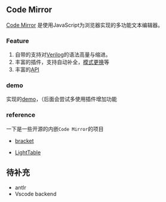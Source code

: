## Code Mirror

[Code Mirror](https://codemirror.net) 是使用JavaScript为浏览器实现的多功能文本编辑器。

### Feature

1. 自带的支持对[Verilog](https://codemirror.net/mode/verilog/index.html)的语法高量与缩进。
2. 丰富的插件，支持自动补全，[模式更换](https://codemirror.net/demo/theme.html#ayu-mirage)等
3. 丰富的[API](https://codemirror.net/doc/manual.html#api)

### demo

实现的[demo](https://sakura0423.github.io/codemirror/index.html)，（后面会尝试多使用插件增加功能

### reference

一下是一些开源的内嵌`Code Mirror`的项目

- [bracket](https://github.com/adobe/brackets)

- [LightTable](https://github.com/LightTable/LightTable)

## 待补充

- antlr
- Vscode  backend